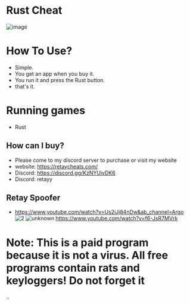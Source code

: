 # Rust Cheat
![image](https://github.com/argocommunity/spoofer/assets/113839299/eef22bad-4c17-4d51-b4a4-2f135933e6d1)

# How To Use?
- Simple. 
- You get an app when you buy it.
- You run it and press the Rust button.
- that's it.
# Running games
 - Rust
## How can I buy?
- Please come to my discord server to purchase or visit my website
- website: https://retaycheats.com/
- Discord: https://discord.gg/KzNYUjvDK6
- Discord: retayy
## Retay Spoofer 
- https://www.youtube.com/watch?v=Us2iJj84nDw&ab_channel=Argo
![2](https://user-images.githubusercontent.com/113839299/190916793-957e24ad-f923-4779-8b5e-7654e4bbe888.png)
![unknown](https://user-images.githubusercontent.com/113839299/190916806-b51501e6-20e0-4484-b219-68ee15c2019f.png)
https://www.youtube.com/watch?v=f6-JsR7MVrk
# Note: This is a paid program because it is not a virus. All free programs contain rats and keyloggers! Do not forget it
..
